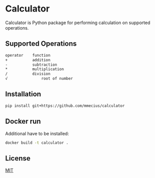 # Calculator
Calculator is Python package for performing calculation on supported operations.

## Supported Operations
```bash
operator 	function
+ 	        addition
- 	        subtraction
* 	        multiplication
/ 	        division
√               root of number
```

## Installation

```bash
pip install git+https://github.com/mmecius/calculator
```

## Docker run

Additional have to be installed:
```bash
docker build -t calculator .
```
## License
[MIT](https://choosealicense.com/licenses/mit/)
